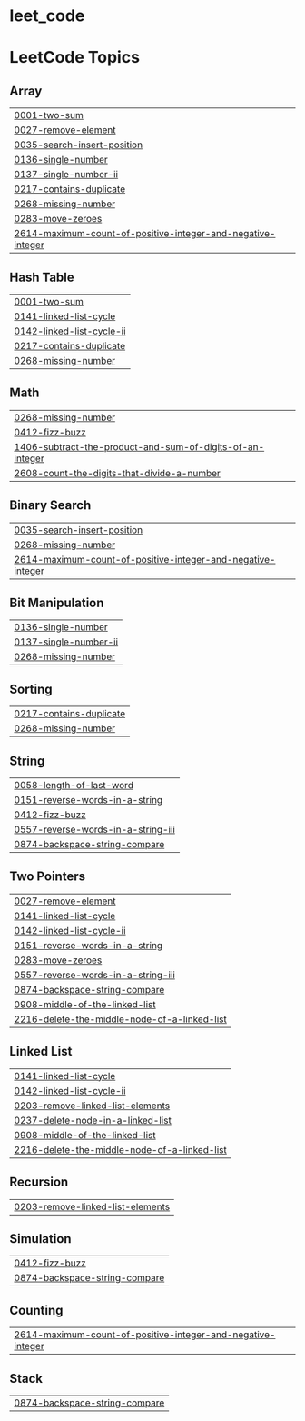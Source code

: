 # leet_code
<!---LeetCode Topics Start-->
# LeetCode Topics
## Array
|  |
| ------- |
| [0001-two-sum](https://github.com/Yaswanthkumarpasupuleti/leet_code/tree/master/0001-two-sum) |
| [0027-remove-element](https://github.com/Yaswanthkumarpasupuleti/leet_code/tree/master/0027-remove-element) |
| [0035-search-insert-position](https://github.com/Yaswanthkumarpasupuleti/leet_code/tree/master/0035-search-insert-position) |
| [0136-single-number](https://github.com/Yaswanthkumarpasupuleti/leet_code/tree/master/0136-single-number) |
| [0137-single-number-ii](https://github.com/Yaswanthkumarpasupuleti/leet_code/tree/master/0137-single-number-ii) |
| [0217-contains-duplicate](https://github.com/Yaswanthkumarpasupuleti/leet_code/tree/master/0217-contains-duplicate) |
| [0268-missing-number](https://github.com/Yaswanthkumarpasupuleti/leet_code/tree/master/0268-missing-number) |
| [0283-move-zeroes](https://github.com/Yaswanthkumarpasupuleti/leet_code/tree/master/0283-move-zeroes) |
| [2614-maximum-count-of-positive-integer-and-negative-integer](https://github.com/Yaswanthkumarpasupuleti/leet_code/tree/master/2614-maximum-count-of-positive-integer-and-negative-integer) |
## Hash Table
|  |
| ------- |
| [0001-two-sum](https://github.com/Yaswanthkumarpasupuleti/leet_code/tree/master/0001-two-sum) |
| [0141-linked-list-cycle](https://github.com/Yaswanthkumarpasupuleti/leet_code/tree/master/0141-linked-list-cycle) |
| [0142-linked-list-cycle-ii](https://github.com/Yaswanthkumarpasupuleti/leet_code/tree/master/0142-linked-list-cycle-ii) |
| [0217-contains-duplicate](https://github.com/Yaswanthkumarpasupuleti/leet_code/tree/master/0217-contains-duplicate) |
| [0268-missing-number](https://github.com/Yaswanthkumarpasupuleti/leet_code/tree/master/0268-missing-number) |
## Math
|  |
| ------- |
| [0268-missing-number](https://github.com/Yaswanthkumarpasupuleti/leet_code/tree/master/0268-missing-number) |
| [0412-fizz-buzz](https://github.com/Yaswanthkumarpasupuleti/leet_code/tree/master/0412-fizz-buzz) |
| [1406-subtract-the-product-and-sum-of-digits-of-an-integer](https://github.com/Yaswanthkumarpasupuleti/leet_code/tree/master/1406-subtract-the-product-and-sum-of-digits-of-an-integer) |
| [2608-count-the-digits-that-divide-a-number](https://github.com/Yaswanthkumarpasupuleti/leet_code/tree/master/2608-count-the-digits-that-divide-a-number) |
## Binary Search
|  |
| ------- |
| [0035-search-insert-position](https://github.com/Yaswanthkumarpasupuleti/leet_code/tree/master/0035-search-insert-position) |
| [0268-missing-number](https://github.com/Yaswanthkumarpasupuleti/leet_code/tree/master/0268-missing-number) |
| [2614-maximum-count-of-positive-integer-and-negative-integer](https://github.com/Yaswanthkumarpasupuleti/leet_code/tree/master/2614-maximum-count-of-positive-integer-and-negative-integer) |
## Bit Manipulation
|  |
| ------- |
| [0136-single-number](https://github.com/Yaswanthkumarpasupuleti/leet_code/tree/master/0136-single-number) |
| [0137-single-number-ii](https://github.com/Yaswanthkumarpasupuleti/leet_code/tree/master/0137-single-number-ii) |
| [0268-missing-number](https://github.com/Yaswanthkumarpasupuleti/leet_code/tree/master/0268-missing-number) |
## Sorting
|  |
| ------- |
| [0217-contains-duplicate](https://github.com/Yaswanthkumarpasupuleti/leet_code/tree/master/0217-contains-duplicate) |
| [0268-missing-number](https://github.com/Yaswanthkumarpasupuleti/leet_code/tree/master/0268-missing-number) |
## String
|  |
| ------- |
| [0058-length-of-last-word](https://github.com/Yaswanthkumarpasupuleti/leet_code/tree/master/0058-length-of-last-word) |
| [0151-reverse-words-in-a-string](https://github.com/Yaswanthkumarpasupuleti/leet_code/tree/master/0151-reverse-words-in-a-string) |
| [0412-fizz-buzz](https://github.com/Yaswanthkumarpasupuleti/leet_code/tree/master/0412-fizz-buzz) |
| [0557-reverse-words-in-a-string-iii](https://github.com/Yaswanthkumarpasupuleti/leet_code/tree/master/0557-reverse-words-in-a-string-iii) |
| [0874-backspace-string-compare](https://github.com/Yaswanthkumarpasupuleti/leet_code/tree/master/0874-backspace-string-compare) |
## Two Pointers
|  |
| ------- |
| [0027-remove-element](https://github.com/Yaswanthkumarpasupuleti/leet_code/tree/master/0027-remove-element) |
| [0141-linked-list-cycle](https://github.com/Yaswanthkumarpasupuleti/leet_code/tree/master/0141-linked-list-cycle) |
| [0142-linked-list-cycle-ii](https://github.com/Yaswanthkumarpasupuleti/leet_code/tree/master/0142-linked-list-cycle-ii) |
| [0151-reverse-words-in-a-string](https://github.com/Yaswanthkumarpasupuleti/leet_code/tree/master/0151-reverse-words-in-a-string) |
| [0283-move-zeroes](https://github.com/Yaswanthkumarpasupuleti/leet_code/tree/master/0283-move-zeroes) |
| [0557-reverse-words-in-a-string-iii](https://github.com/Yaswanthkumarpasupuleti/leet_code/tree/master/0557-reverse-words-in-a-string-iii) |
| [0874-backspace-string-compare](https://github.com/Yaswanthkumarpasupuleti/leet_code/tree/master/0874-backspace-string-compare) |
| [0908-middle-of-the-linked-list](https://github.com/Yaswanthkumarpasupuleti/leet_code/tree/master/0908-middle-of-the-linked-list) |
| [2216-delete-the-middle-node-of-a-linked-list](https://github.com/Yaswanthkumarpasupuleti/leet_code/tree/master/2216-delete-the-middle-node-of-a-linked-list) |
## Linked List
|  |
| ------- |
| [0141-linked-list-cycle](https://github.com/Yaswanthkumarpasupuleti/leet_code/tree/master/0141-linked-list-cycle) |
| [0142-linked-list-cycle-ii](https://github.com/Yaswanthkumarpasupuleti/leet_code/tree/master/0142-linked-list-cycle-ii) |
| [0203-remove-linked-list-elements](https://github.com/Yaswanthkumarpasupuleti/leet_code/tree/master/0203-remove-linked-list-elements) |
| [0237-delete-node-in-a-linked-list](https://github.com/Yaswanthkumarpasupuleti/leet_code/tree/master/0237-delete-node-in-a-linked-list) |
| [0908-middle-of-the-linked-list](https://github.com/Yaswanthkumarpasupuleti/leet_code/tree/master/0908-middle-of-the-linked-list) |
| [2216-delete-the-middle-node-of-a-linked-list](https://github.com/Yaswanthkumarpasupuleti/leet_code/tree/master/2216-delete-the-middle-node-of-a-linked-list) |
## Recursion
|  |
| ------- |
| [0203-remove-linked-list-elements](https://github.com/Yaswanthkumarpasupuleti/leet_code/tree/master/0203-remove-linked-list-elements) |
## Simulation
|  |
| ------- |
| [0412-fizz-buzz](https://github.com/Yaswanthkumarpasupuleti/leet_code/tree/master/0412-fizz-buzz) |
| [0874-backspace-string-compare](https://github.com/Yaswanthkumarpasupuleti/leet_code/tree/master/0874-backspace-string-compare) |
## Counting
|  |
| ------- |
| [2614-maximum-count-of-positive-integer-and-negative-integer](https://github.com/Yaswanthkumarpasupuleti/leet_code/tree/master/2614-maximum-count-of-positive-integer-and-negative-integer) |
## Stack
|  |
| ------- |
| [0874-backspace-string-compare](https://github.com/Yaswanthkumarpasupuleti/leet_code/tree/master/0874-backspace-string-compare) |
<!---LeetCode Topics End-->